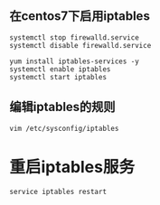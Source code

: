 ## 在centos7下启用iptables

```linux
systemctl stop firewalld.service
systemctl disable firewalld.service

yum install iptables-services -y
systemctl enable iptables
systemctl start iptables
```

## 编辑iptables的规则
```linux
vim /etc/sysconfig/iptables
```
# 重启iptables服务

```linux
service iptables restart
```

